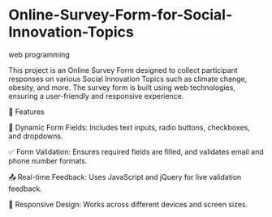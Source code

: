 # Online-Survey-Form-for-Social-Innovation-Topics
web programming 

This project is an Online Survey Form designed to collect participant responses on various Social Innovation Topics such as climate change, obesity, and more. The survey form is built using web technologies, ensuring a user-friendly and responsive experience.

🚀 Features

🎯 Dynamic Form Fields: Includes text inputs, radio buttons, checkboxes, and dropdowns.

✅ Form Validation: Ensures required fields are filled, and validates email and phone number formats.

📤 Real-time Feedback: Uses JavaScript and jQuery for live validation feedback.

📱 Responsive Design: Works across different devices and screen sizes.
